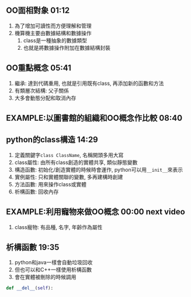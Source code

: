 ## OO面相對象 01:12
1. 為了增加可讀性而方便理解和管理
2. 機算機主要由數據結構和數據操作
    1. class是一種抽象的數據類型
    2. 也就是將數據操作附加在數據結構封裝

## OO重點概念 05:41
1. 繼承: 達到代碼重用, 也就是引用既有class, 再添加新的函數和方法
2. 有類層次結構: 父子關係
3. 大多會動態分配和取消內存

## EXAMPLE:以圖書館的組織和OO概念作比較 08:40
<!-- 簡單跳過 -->

## python的class構造 14:29
1. 定義關鍵字`class ClassName`, 名稱開頭多用大寫
2. class屬性: 由所有class創造的實體共享, 類似靜態變數
3. 構造函數: 初始化/創造實體的時候時會運作, python可以用`__init__`來表示
4. 實例屬性: 只和實體關聯的變數, 多再建構時創建
5. 方法函數: 用來操作class或實體
6. 析構函數: 回收內存

## EXAMPLE:利用寵物來做OO概念 00:00 next video
1. class寵物: 有品種, 名字, 年齡作為屬性
<!-- 程式碼之後補上 -->


## 析構函數 19:35
<!-- 詳細的要另外找 -->
1. python和java一樣會自動垃圾回收
2. 但也可以和C++一樣使用析構函數
3. 會在實體被刪除的時候調用
```py
def __del__(self):
```
